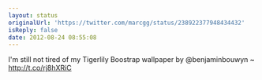 ```yaml
---
layout: status
originalUrl: 'https://twitter.com/marcgg/status/238922377948434432'
isReply: false
date: 2012-08-24 08:55:08
---
```


I'm still not tired of my Tigerlily Boostrap wallpaper by @benjaminbouwyn ~ http://t.co/rj8hXRiC
